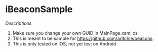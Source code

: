 # iBeaconSample

*Descriptions*
1. Make sure you change your own GUID in MainPage.xaml.cs
2. This is meant to be sample for https://github.com/aritchie/beacons
3. This is only tested on iOS, not yet test on Android
